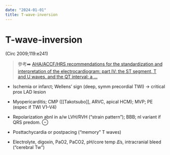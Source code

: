 ```yaml
---
date: "2024-01-01"
title: T-wave-inversion
---
```


# T-wave-inversion
(Circ 2009;119:e241)

> 參考➡️ [AHA/ACCF/HRS recommendations for the standardization and interpretation of the electrocardiogram: part IV: the ST segment, T and U waves, and the QT interval: a …](https://www.ahajournals.org/doi/abs/10.1161/circulationaha.108.191096)

* Ischemia or infarct; Wellens’ sign (deep, symm precordial TWI) → critical prox LAD lesion

* Myopericarditis; CMP ([[Takotsubo]], ARVC, apical HCM); MVP; PE (espec if TWI V1–V4)

* Repolarization abnl in a/w LVH/RVH (“strain pattern”); BBB; nl variant if QRS predom. ⊖

* Posttachycardia or postpacing (“memory” T waves)

* Electrolyte, digoxin, PaO2, PaCO2, pH/core temp ∆’s, intracranial bleed (“cerebral Tw”)
